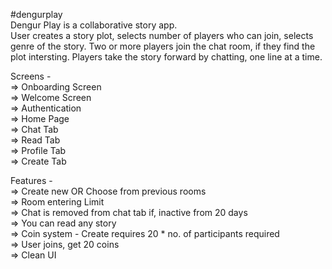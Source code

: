 #dengurplay  
Dengur Play is a collaborative story app.   
User creates a story plot, selects number of players who can join, selects genre of the story. Two or more players join the chat room, if they find the plot intersting. Players take the story forward by chatting, one line at a time. 

Screens -   
=> Onboarding Screen  
=> Welcome Screen  
=> Authentication  
=> Home Page  
=> Chat Tab  
=> Read Tab  
=> Profile Tab  
=> Create Tab  

Features -   
=> Create new OR Choose from previous rooms  
=> Room entering Limit  
=> Chat is removed from chat tab if, inactive from 20 days  
=> You can read any story  
=> Coin system - Create requires 20 * no. of participants required  
=> User joins, get 20 coins  
=> Clean UI  

